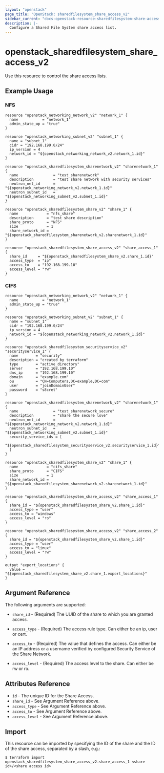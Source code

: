 ```yaml
---
layout: "openstack"
page_title: "OpenStack: sharedfilesystem_share_access_v2"
sidebar_current: "docs-openstack-resource-sharedfilesystem-share-access-v2"
description: |-
  Configure a Shared File System share access list.
---
```


# openstack\_sharedfilesystem\_share\_access\_v2

Use this resource to control the share access lists.

## Example Usage

### NFS

```hcl
resource "openstack_networking_network_v2" "network_1" {
  name           = "network_1"
  admin_state_up = "true"
}

resource "openstack_networking_subnet_v2" "subnet_1" {
  name = "subnet_1"
  cidr = "192.168.199.0/24"
  ip_version = 4
  network_id = "${openstack_networking_network_v2.network_1.id}"
}

resource "openstack_sharedfilesystem_sharenetwork_v2" "sharenetwork_1" {
  name                = "test_sharenetwork"
  description         = "test share network with security services"
  neutron_net_id      = "${openstack_networking_network_v2.network_1.id}"
  neutron_subnet_id   = "${openstack_networking_subnet_v2.subnet_1.id}"
}

resource "openstack_sharedfilesystem_share_v2" "share_1" {
  name             = "nfs_share"
  description      = "test share description"
  share_proto      = "NFS"
  size             = 1
  share_network_id = "${openstack_sharedfilesystem_sharenetwork_v2.sharenetwork_1.id}"
}

resource "openstack_sharedfilesystem_share_access_v2" "share_access_1" {
  share_id     = "${openstack_sharedfilesystem_share_v2.share_1.id}"
  access_type  = "ip"
  access_to    = "192.168.199.10"
  access_level = "rw"
}
```

### CIFS

```hcl
resource "openstack_networking_network_v2" "network_1" {
  name           = "network_1"
  admin_state_up = "true"
}

resource "openstack_networking_subnet_v2" "subnet_1" {
  name = "subnet_1"
  cidr = "192.168.199.0/24"
  ip_version = 4
  network_id = "${openstack_networking_network_v2.network_1.id}"
}

resource "openstack_sharedfilesystem_securityservice_v2" "securityservice_1" {
  name        = "security"
  description = "created by terraform"
  type        = "active_directory"
  server      = "192.168.199.10"
  dns_ip      = "192.168.199.10"
  domain      = "example.com"
  ou          = "CN=Computers,DC=example,DC=com"
  user        = "joinDomainUser"
  password    = "s8cret"
}

resource "openstack_sharedfilesystem_sharenetwork_v2" "sharenetwork_1" {
  name                = "test_sharenetwork_secure"
  description         = "share the secure love"
  neutron_net_id      = "${openstack_networking_network_v2.network_1.id}"
  neutron_subnet_id   = "${openstack_networking_subnet_v2.subnet_1.id}"
  security_service_ids = [
    "${openstack_sharedfilesystem_securityservice_v2.securityservice_1.id}",
  ]
}

resource "openstack_sharedfilesystem_share_v2" "share_1" {
  name             = "cifs_share"
  share_proto      = "CIFS"
  size             = 1
  share_network_id = "${openstack_sharedfilesystem_sharenetwork_v2.sharenetwork_1.id}"
}

resource "openstack_sharedfilesystem_share_access_v2" "share_access_1" {
  share_id = "${openstack_sharedfilesystem_share_v2.share_1.id}"
  access_type = "user"
  access_to = "windows"
  access_level = "ro"
}

resource "openstack_sharedfilesystem_share_access_v2" "share_access_2" {
  share_id = "${openstack_sharedfilesystem_share_v2.share_1.id}"
  access_type = "user"
  access_to = "linux"
  access_level = "rw"
}

output "export_locations" {
  value = "${openstack_sharedfilesystem_share_v2.share_1.export_locations}"
}
```

## Argument Reference

The following arguments are supported:

* `share_id` - (Required) The UUID of the share to which you are granted access.

* `access_type` - (Required) The access rule type. Can either be an ip, user or cert.

* `access_to` - (Required) The value that defines the access. Can either be an IP
    address or a username verified by configured Security Service of the Share Network.

* `access_level` - (Required) The access level to the share. Can either be rw or ro.

## Attributes Reference

* `id` - The unique ID for the Share Access.
* `share_id` - See Argument Reference above.
* `access_type` - See Argument Reference above.
* `access_to` - See Argument Reference above.
* `access_level` - See Argument Reference above.

## Import

This resource can be imported by specifying the ID of the share and the ID of the
share access, separated by a slash, e.g.:

```
$ terraform import openstack_sharedfilesystem_share_access_v2.share_access_1 <share id>/<share access id>
```
